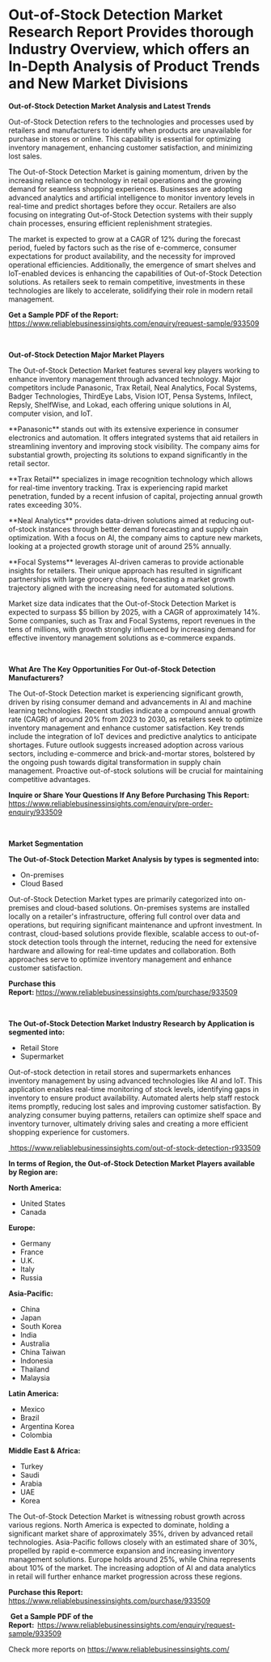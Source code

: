 <p><h1>Out-of-Stock Detection Market Research Report Provides thorough Industry Overview, which offers an In-Depth Analysis of Product Trends and New Market Divisions</h1></p><p><strong>Out-of-Stock Detection Market Analysis and Latest Trends</strong></p>
<p><p>Out-of-Stock Detection refers to the technologies and processes used by retailers and manufacturers to identify when products are unavailable for purchase in stores or online. This capability is essential for optimizing inventory management, enhancing customer satisfaction, and minimizing lost sales.</p><p>The Out-of-Stock Detection Market is gaining momentum, driven by the increasing reliance on technology in retail operations and the growing demand for seamless shopping experiences. Businesses are adopting advanced analytics and artificial intelligence to monitor inventory levels in real-time and predict shortages before they occur. Retailers are also focusing on integrating Out-of-Stock Detection systems with their supply chain processes, ensuring efficient replenishment strategies.</p><p>The market is expected to grow at a CAGR of 12% during the forecast period, fueled by factors such as the rise of e-commerce, consumer expectations for product availability, and the necessity for improved operational efficiencies. Additionally, the emergence of smart shelves and IoT-enabled devices is enhancing the capabilities of Out-of-Stock Detection solutions. As retailers seek to remain competitive, investments in these technologies are likely to accelerate, solidifying their role in modern retail management.</p></p>
<p><strong>Get a Sample PDF of the Report:&nbsp;</strong> <a href="https://www.reliablebusinessinsights.com/enquiry/request-sample/933509?utm_campaign=3128&utm_medium=2&utm_source=Github&utm_content=ia&utm_term=11032025&utm_id=out-of-stock-detection">https://www.reliablebusinessinsights.com/enquiry/request-sample/933509</a></p>
<p>&nbsp;</p>
<p><strong>Out-of-Stock Detection Major Market Players</strong></p>
<p><p>The Out-of-Stock Detection Market features several key players working to enhance inventory management through advanced technology. Major competitors include Panasonic, Trax Retail, Neal Analytics, Focal Systems, Badger Technologies, ThirdEye Labs, Vision IOT, Pensa Systems, Infilect, Repsly, ShelfWise, and Lokad, each offering unique solutions in AI, computer vision, and IoT.</p><p>**Panasonic** stands out with its extensive experience in consumer electronics and automation. It offers integrated systems that aid retailers in streamlining inventory and improving stock visibility. The company aims for substantial growth, projecting its solutions to expand significantly in the retail sector.</p><p>**Trax Retail** specializes in image recognition technology which allows for real-time inventory tracking. Trax is experiencing rapid market penetration, funded by a recent infusion of capital, projecting annual growth rates exceeding 30%.</p><p>**Neal Analytics** provides data-driven solutions aimed at reducing out-of-stock instances through better demand forecasting and supply chain optimization. With a focus on AI, the company aims to capture new markets, looking at a projected growth storage unit of around 25% annually.</p><p>**Focal Systems** leverages AI-driven cameras to provide actionable insights for retailers. Their unique approach has resulted in significant partnerships with large grocery chains, forecasting a market growth trajectory aligned with the increasing need for automated solutions.</p><p>Market size data indicates that the Out-of-Stock Detection Market is expected to surpass $5 billion by 2025, with a CAGR of approximately 14%. Some companies, such as Trax and Focal Systems, report revenues in the tens of millions, with growth strongly influenced by increasing demand for effective inventory management solutions as e-commerce expands.</p></p>
<p>&nbsp;</p>
<p><strong>What Are The Key Opportunities For Out-of-Stock Detection Manufacturers?</strong></p>
<p><p>The Out-of-Stock Detection market is experiencing significant growth, driven by rising consumer demand and advancements in AI and machine learning technologies. Recent studies indicate a compound annual growth rate (CAGR) of around 20% from 2023 to 2030, as retailers seek to optimize inventory management and enhance customer satisfaction. Key trends include the integration of IoT devices and predictive analytics to anticipate shortages. Future outlook suggests increased adoption across various sectors, including e-commerce and brick-and-mortar stores, bolstered by the ongoing push towards digital transformation in supply chain management. Proactive out-of-stock solutions will be crucial for maintaining competitive advantages.</p></p>
<p><strong>Inquire or Share Your Questions If Any Before Purchasing This Report:</strong> <a href="https://www.reliablebusinessinsights.com/enquiry/pre-order-enquiry/933509?utm_campaign=3128&utm_medium=2&utm_source=Github&utm_content=ia&utm_term=11032025&utm_id=out-of-stock-detection">https://www.reliablebusinessinsights.com/enquiry/pre-order-enquiry/933509</a></p>
<p>&nbsp;</p>
<p><strong>Market Segmentation</strong></p>
<p><strong>The Out-of-Stock Detection Market Analysis by types is segmented into:</strong></p>
<p><ul><li>On-premises</li><li>Cloud Based</li></ul></p>
<p><p>Out-of-Stock Detection Market types are primarily categorized into on-premises and cloud-based solutions. On-premises systems are installed locally on a retailer's infrastructure, offering full control over data and operations, but requiring significant maintenance and upfront investment. In contrast, cloud-based solutions provide flexible, scalable access to out-of-stock detection tools through the internet, reducing the need for extensive hardware and allowing for real-time updates and collaboration. Both approaches serve to optimize inventory management and enhance customer satisfaction.</p></p>
<p><strong>Purchase this Report:&nbsp;</strong><a href="https://www.reliablebusinessinsights.com/purchase/933509?utm_campaign=3128&utm_medium=2&utm_source=Github&utm_content=ia&utm_term=11032025&utm_id=out-of-stock-detection">https://www.reliablebusinessinsights.com/purchase/933509</a></p>
<p>&nbsp;</p>
<p><strong>The Out-of-Stock Detection Market Industry Research by Application is segmented into:</strong></p>
<p><ul><li>Retail Store</li><li>Supermarket</li></ul></p>
<p><p>Out-of-stock detection in retail stores and supermarkets enhances inventory management by using advanced technologies like AI and IoT. This application enables real-time monitoring of stock levels, identifying gaps in inventory to ensure product availability. Automated alerts help staff restock items promptly, reducing lost sales and improving customer satisfaction. By analyzing consumer buying patterns, retailers can optimize shelf space and inventory turnover, ultimately driving sales and creating a more efficient shopping experience for customers.</p></p>
<p><a href="https://www.reliablebusinessinsights.com/out-of-stock-detection-r933509?utm_campaign=3128&utm_medium=2&utm_source=Github&utm_content=ia&utm_term=11032025&utm_id=out-of-stock-detection">&nbsp;https://www.reliablebusinessinsights.com/out-of-stock-detection-r933509</a></p>
<p><strong>In terms of Region, the Out-of-Stock Detection Market Players available by Region are:</strong></p>
<p>
    <p> <strong> North America: </strong>
        <ul>
            <li>United States</li>
            <li>Canada</li>
        </ul>
        </p> 
    <p> <strong> Europe: </strong>
        <ul>
            <li>Germany</li>
            <li>France</li>
            <li>U.K.</li>
            <li>Italy</li>
            <li>Russia</li>
        </ul>
        </p> 
    <p> <strong> Asia-Pacific: </strong>
        <ul>
            <li>China</li>
            <li>Japan</li>
            <li>South Korea</li>
            <li>India</li>
            <li>Australia</li>
            <li>China Taiwan</li>
            <li>Indonesia</li>
            <li>Thailand</li>
            <li>Malaysia</li>
        </ul>
        </p> 
    <p> <strong> Latin America: </strong>
        <ul>
            <li>Mexico</li>
            <li>Brazil</li>
            <li>Argentina Korea</li>
            <li>Colombia</li>
        </ul>
        </p> 
    <p> <strong> Middle East & Africa: </strong>
        <ul>
            <li>Turkey</li>
            <li>Saudi</li>
            <li>Arabia</li>
            <li>UAE</li>
            <li>Korea</li>
        </ul>
    </p>
    </p>
<p><p>The Out-of-Stock Detection Market is witnessing robust growth across various regions. North America is expected to dominate, holding a significant market share of approximately 35%, driven by advanced retail technologies. Asia-Pacific follows closely with an estimated share of 30%, propelled by rapid e-commerce expansion and increasing inventory management solutions. Europe holds around 25%, while China represents about 10% of the market. The increasing adoption of AI and data analytics in retail will further enhance market progression across these regions.</p></p>
<p><strong>Purchase this Report: </strong><a href="https://www.reliablebusinessinsights.com/purchase/933509?utm_campaign=3128&utm_medium=2&utm_source=Github&utm_content=ia&utm_term=11032025&utm_id=out-of-stock-detection">https://www.reliablebusinessinsights.com/purchase/933509</a></p>
<p>&nbsp;<strong>Get a Sample PDF of the Report:&nbsp;&nbsp;</strong><a href="https://www.reliablebusinessinsights.com/enquiry/request-sample/933509?utm_campaign=3128&utm_medium=2&utm_source=Github&utm_content=ia&utm_term=11032025&utm_id=out-of-stock-detection">https://www.reliablebusinessinsights.com/enquiry/request-sample/933509</a></p>
<p><strong></strong></p>
<p>Check more reports on <a href="https://www.reliablebusinessinsights.com/?utm_campaign=3128&utm_medium=2&utm_source=Github&utm_content=ia&utm_term=11032025&utm_id=out-of-stock-detection">https://www.reliablebusinessinsights.com/</a></p>